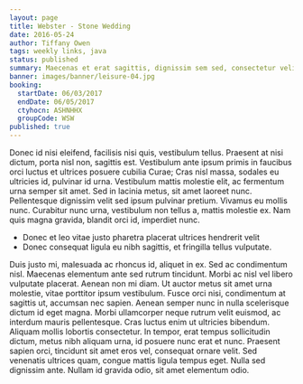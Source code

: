 ```yaml
---
layout: page
title: Webster - Stone Wedding
date: 2016-05-24
author: Tiffany Owen
tags: weekly links, java
status: published
summary: Maecenas et erat sagittis, dignissim sem sed, consectetur velit.
banner: images/banner/leisure-04.jpg
booking:
  startDate: 06/03/2017
  endDate: 06/05/2017
  ctyhocn: ASHNHHX
  groupCode: WSW
published: true
---
```

Donec id nisi eleifend, facilisis nisi quis, vestibulum tellus. Praesent at nisi dictum, porta nisl non, sagittis est. Vestibulum ante ipsum primis in faucibus orci luctus et ultrices posuere cubilia Curae; Cras nisl massa, sodales eu ultricies id, pulvinar id urna. Vestibulum mattis molestie elit, ac fermentum urna semper sit amet. Sed in lacinia metus, sit amet laoreet nunc. Pellentesque dignissim velit sed ipsum pulvinar pretium. Vivamus eu mollis nunc. Curabitur nunc urna, vestibulum non tellus a, mattis molestie ex. Nam quis magna gravida, blandit orci id, imperdiet nunc.

* Donec et leo vitae justo pharetra placerat ultrices hendrerit velit
* Donec consequat ligula eu nibh sagittis, et fringilla tellus vulputate.

Duis justo mi, malesuada ac rhoncus id, aliquet in ex. Sed ac condimentum nisl. Maecenas elementum ante sed rutrum tincidunt. Morbi ac nisl vel libero vulputate placerat. Aenean non mi diam. Ut auctor metus sit amet urna molestie, vitae porttitor ipsum vestibulum. Fusce orci nisi, condimentum at sagittis ut, accumsan nec sapien. Aenean semper nunc in nulla scelerisque dictum id eget magna. Morbi ullamcorper neque rutrum velit euismod, ac interdum mauris pellentesque. Cras luctus enim ut ultricies bibendum. Aliquam mollis lobortis consectetur. In tempor, erat tempus sollicitudin dictum, metus nibh aliquam urna, id posuere nunc erat et nunc. Praesent sapien orci, tincidunt sit amet eros vel, consequat ornare velit. Sed venenatis ultrices quam, congue mattis ligula tempus eget. Nulla sed dignissim ante. Nullam id gravida odio, sit amet elementum odio.
